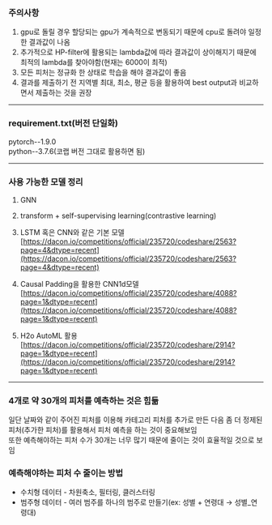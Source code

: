 ### 주의사항

1. gpu로 돌릴 경우 할당되는 gpu가 계속적으로 변동되기 때문에 cpu로 돌려야 일정한 결과값이 나옴
2. 추가적으로 HP-filter에 활용되는 lambda값에 따라 결과값이 상이해지기 때문에 최적의 lambda를 찾아야함(현재는 6000이 최적)
3. 모든 피처는 정규화 한 상태로 학습을 해야 결과값이 좋음
4. 결과를 제출하기 전 지역별 최대, 최소, 평균 등을 활용하여 best output과 비교하면서 제출하는 것을 권장

---

### requirement.txt(버전 단일화)

pytorch--1.9.0\
python--3.7.6(코랩 버전 그대로 활용하면 됨)

---

### 사용 가능한 모델 정리

1. GNN
2. transform + self-supervising learning(contrastive learning)
3. LSTM 혹은 CNN와 같은 기본 모델
[https://dacon.io/competitions/official/235720/codeshare/2563?page=4&dtype=recent](https://dacon.io/competitions/official/235720/codeshare/2563?page=4&dtype=recent)
4. Causal Padding을 활용한 CNN1d모델
    [https://dacon.io/competitions/official/235720/codeshare/4088?page=1&dtype=recent](https://dacon.io/competitions/official/235720/codeshare/4088?page=1&dtype=recent)
    
5. H2o AutoML 활용
[https://dacon.io/competitions/official/235720/codeshare/2914?page=1&dtype=recent](https://dacon.io/competitions/official/235720/codeshare/2914?page=1&dtype=recent)

---

### 4개로 약 30개의 피처를 예측하는 것은 힘듦

일단 날짜와 같이 주어진 피처를 이용해 카테고리 피처를 추가로 만든 다음
좀 더 정제된 피처(추가한 피처)를 활용해서 피처 예측을 하는 것이 중요해보임\
또한 예측해야하는 피처 수가 30개는 너무 많기 때문에 줄이는 것이 효율적일 것으로 보임

### 예측해야하는 피처 수 줄이는 방법

- 수치형 데이터 - 차원축소, 필터링, 클러스터링
- 범주형 데이터 - 여러 범주를 하나의 범주로 만들기(ex: 성별 + 연령대 → 성별_연령대)
